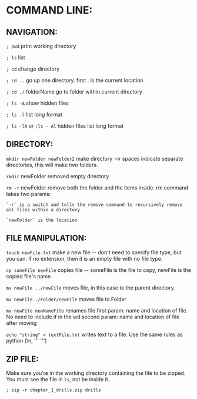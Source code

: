 # COMMAND LINE:

## NAVIGATION:

`; pwd` print working directory

`; ls` list

`; cd` change directory

`; cd ..` go up one directory. first . is the current location

`; cd ./` folderName go to folder within current directory

`; ls -A` show hidden files

`; ls -l` list long format

`; ls -lA` or `;ls - Al` hidden files list long format


## DIRECTORY:

`mkdir newFolder newFolder2` make directory --> spaces indicate separate directories, this will make two folders.

`rmdir` newFolder removed empty directory

`rm -r` newFolder  remove both the folder and the items inside. rm command takes two params:

    `-r` is a switch and tells the remove command to recursively remove all files within a directory
    
    `newFolder` is the location


## FILE MANIPULATION:

`touch newFile.txt` make a new file -- don't need to specify file type, but you can. If no extension, then it is an empty file with no file type.

`cp someFile newFile` copies file -- someFile is the file to copy, newFile is the copied file's name

`mv newFile ../newFile` moves file, in this case to the parent directory.

`mv newFile ./Folder/newFile` moves file to Folder

`mv newFile newNameFile` renames file
    first param: name and location of file. No need to include if in the wd
    second param: name and location of file after moving

`echo "string" > textFile.txt` writes text to a file. Use the same rules as python (\n, ''' ''')



## ZIP FILE:

Make sure you're in the working directory containing the file to be zipped. You must see the file in `ls`, not be inside it.


`; zip -r chapter_1_drills.zip drills`
